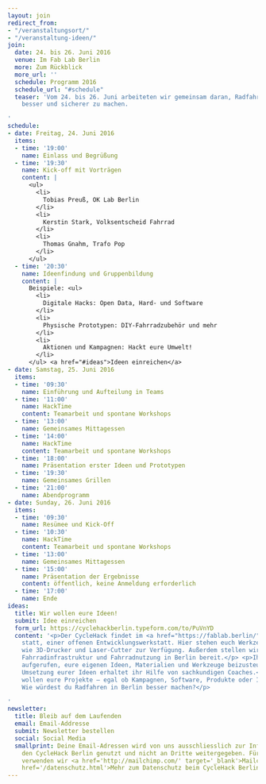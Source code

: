 ```yaml
---
layout: join
redirect_from:
- "/veranstaltungsort/"
- "/veranstaltung-ideen/"
join:
  date: 24. bis 26. Juni 2016
  venue: Im Fab Lab Berlin
  more: Zum Rückblick
  more_url: ''
  schedule: Programm 2016
  schedule_url: "#schedule"
  teaser: 'Vom 24. bis 26. Juni arbeiteten wir gemeinsam daran, Radfahren in der Berlin
    besser und sicherer zu machen.

'
schedule:
- date: Freitag, 24. Juni 2016
  items:
  - time: '19:00'
    name: Einlass und Begrüßung
  - time: '19:30'
    name: Kick-off mit Vorträgen
    content: |
      <ul>
        <li>
          Tobias Preuß, OK Lab Berlin
        </li>
        <li>
          Kerstin Stark, Volksentscheid Fahrrad
        </li>
        <li>
          Thomas Gnahm, Trafo Pop
        </li>
      </ul>
  - time: '20:30'
    name: Ideenfindung und Gruppenbildung
    content: |
      Beispiele: <ul>
        <li>
          Digitale Hacks: Open Data, Hard- und Software
        </li>
        <li>
          Physische Prototypen: DIY-Fahrradzubehör und mehr
        </li>
        <li>
          Aktionen und Kampagnen: Hackt eure Umwelt!
        </li>
      </ul> <a href="#ideas">Ideen einreichen</a>
- date: Samstag, 25. Juni 2016
  items:
  - time: '09:30'
    name: Einführung und Aufteilung in Teams
  - time: '11:00'
    name: HackTime
    content: Teamarbeit und spontane Workshops
  - time: '13:00'
    name: Gemeinsames Mittagessen
  - time: '14:00'
    name: HackTime
    content: Teamarbeit und spontane Workshops
  - time: '18:00'
    name: Präsentation erster Ideen und Prototypen
  - time: '19:30'
    name: Gemeinsames Grillen
  - time: '21:00'
    name: Abendprogramm
- date: Sunday, 26. Juni 2016
  items:
  - time: '09:30'
    name: Resümee und Kick-Off
  - time: '10:30'
    name: HackTime
    content: Teamarbeit und spontane Workshops
  - time: '13:00'
    name: Gemeinsames Mittagessen
  - time: '15:00'
    name: Präsentation der Ergebnisse
    content: öffentlich, keine Anmeldung erforderlich
  - time: '17:00'
    name: Ende
ideas:
  title: Wir wollen eure Ideen!
  submit: Idee einreichen
  form_url: https://cyclehackberlin.typeform.com/to/PuVnYD
  content: '<p>Der CycleHack findet im <a href="https://fablab.berlin/">Fab Lab Berlin</a>
    statt, einer offenen Entwicklungswerkstatt. Hier stehen euch Werkzeug und Geräte
    wie 3D-Drucker und Laser-Cutter zur Verfügung. Außerdem stellen wir Daten zur
    Fahrradinfrastruktur und Fahrradnutzung in Berlin bereit.</p> <p>Ihr seid dazu
    aufgerufen, eure eigenen Ideen, Materialien und Werkzeuge beizusteuern. Bei der
    Umsetzung eurer Ideen erhaltet ihr Hilfe von sachkundigen Coaches.</p> <p>Wir
    wollen eure Projekte – egal ob Kampagnen, Software, Produkte oder Ideen zur Fahrradinfastruktur.
    Wie würdest du Radfahren in Berlin besser machen?</p>

'
newsletter:
  title: Bleib auf dem Laufenden
  email: Email-Addresse
  submit: Newsletter bestellen
  social: Social Media
  smallprint: Deine Email-Adressen wird von uns ausschliesslich zur Information über
    den CycleHack Berlin genutzt und nicht an Dritte weitergegeben. Für diesen Verteiler
    verwenden wir <a href='http://mailchimp.com/' target='_blank'>Mailchimp</a>.<br/><a
    href='/datenschutz.html'>Mehr zum Datenschutz beim CycleHack Berlin</a>
---
```


